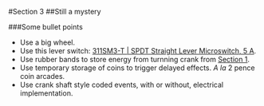 #Section 3
##Still a mystery

###Some bullet points

* Use a big wheel.
* Use this lever switch: [311SM3-T | SPDT Straight Lever Microswitch, 5 A](http://uk.rs-online.com/web/p/products/8426343/?grossPrice=Y&cm_mmc=UK-PLA-_-google-_-PLA_UK_EN_Switches-_-Microswitches_And_Accessories&mkwid=sJail49Mj_dc%7Cpcrid%7C88057077723%7Cpkw%7C%7Cpmt%7C%7Cprd%7C8426343&gclid=CjwKEAjwltC9BRDRvMfD2N66nlISJACq8591XJHjjq-7gMsHq5PJhTDFE8hyNamq-MoAaVzNpynyXBoCkpvw_wcB).
* Use rubber bands to store energy from turnning crank from [Section 1](../Section-1/README.md).
* Use temporary storage of coins to trigger delayed effects. _A la_ 2 pence coin arcades.
* Use crank shaft style coded events, with or without, electrical implementation.
